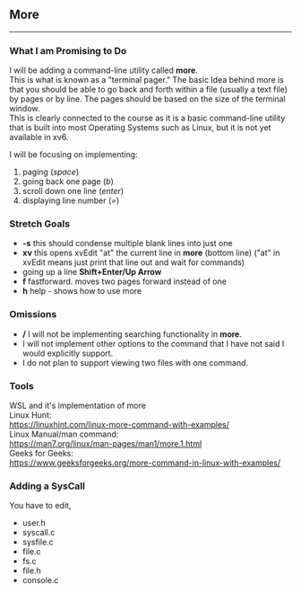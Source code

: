 ## More
***
### What I am Promising to Do
I will be adding a command-line utility called **more**.  
This is what is known as a "terminal pager." The basic Idea behind more is that you should be able to go back and forth within a file (usually a text file) by pages or by line. The pages should be based on the size of the terminal window.  
This is clearly connected to the course as it is a basic command-line utility that is built into most Operating Systems such as Linux, but it is not yet available in xv6.  

I will be focusing on implementing:  
1. paging (*space*)
2. going back one page (*b*)
3. scroll down one line (*enter*)
4. displaying line number (*=*)

### Stretch Goals
* **-s** this should condense multiple blank lines into just one  
* **xv** this opens xvEdit "at" the current line in **more** (bottom line) ("at" in xvEdit means just print that line out and wait for commands)
* going up a line **Shift+Enter/Up Arrow**
* **f** fastforward. moves two pages forward instead of one
* **h** help - shows how to use more

### Omissions
* **/** I will not be implementing searching functionality in **more**.
* I will not implement other options to the command that I have not said I would explicitly support.
* I do not plan to support viewing two files with one command.

### Tools
WSL and it's implementation of more  
Linux Hunt:  
https://linuxhint.com/linux-more-command-with-examples/  
Linux Manual/man command:  
https://man7.org/linux/man-pages/man1/more.1.html  
Geeks for Geeks:  
https://www.geeksforgeeks.org/more-command-in-linux-with-examples/  


### Adding a SysCall
You have to edit,
* user.h
* syscall.c
* sysfile.c
* file.c
* fs.c
* file.h
* console.c


